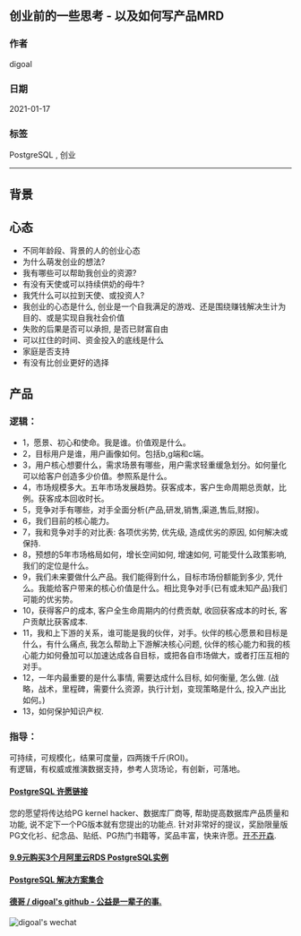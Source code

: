 ## 创业前的一些思考 - 以及如何写产品MRD    
        
### 作者        
digoal        
        
### 日期        
2021-01-17        
        
### 标签        
PostgreSQL , 创业       
        
----        
        
## 背景     
  
## 心态     
- 不同年龄段、背景的人的创业心态
- 为什么萌发创业的想法?   
- 我有哪些可以帮助我创业的资源?   
- 有没有天使或可以持续供奶的母牛?   
- 我凭什么可以拉到天使、或投资人?  
- 我创业的心态是什么, 创业是一个自我满足的游戏、还是围绕赚钱解决生计为目的、或是实现自我社会价值  
- 失败的后果是否可以承担, 是否已财富自由  
- 可以扛住的时间、资金投入的底线是什么  
- 家庭是否支持  
- 有没有比创业更好的选择
  
## 产品  
### 逻辑：  
- 1，愿景、初心和使命。我是谁。价值观是什么。  
- 2，目标用户是谁，用户画像如何。包括b,g端和c端。  
- 3，用户核心想要什么，需求场景有哪些，用户需求轻重缓急划分。如何量化可以给客户创造多少价值。参照系是什么。  
- 4，市场规模多大。五年市场发展趋势。获客成本，客户生命周期总贡献，比例。获客成本回收时长。  
- 5，竞争对手有哪些，对手全面分析(产品,研发,销售,渠道,售后,财报)。  
- 6，我们目前的核心能力。  
- 7，我和竞争对手的对比表: 各项优劣势, 优先级, 造成优劣的原因, 如何解决或保持.   
- 8，预想的5年市场格局如何，增长空间如何, 增速如何, 可能受什么政策影响, 我们的定位是什么。  
- 9，我们未来要做什么产品。我们能得到什么，目标市场份额能到多少, 凭什么。我能给客户带来的核心价值是什么。相比竞争对手(已有或未知产品)我们可能的优劣势。   
- 10，获得客户的成本, 客户全生命周期内的付费贡献, 收回获客成本的时长, 客户贡献比获客成本.   
- 11，我和上下游的关系，谁可能是我的伙伴，对手。伙伴的核心愿景和目标是什么，有什么痛点, 我怎么帮助上下游解决核心问题, 伙伴的核心能力和我的核心能力如何叠加可以加速达成各自目标，或把各自市场做大，或者打压互相的对手。  
- 12，一年内最重要的是什么事情, 需要达成什么目标, 如何衡量, 怎么做. (战略，战术，里程碑，需要什么资源，执行计划，变现策略是什么, 投入产出比如何。)   
- 13，如何保护知识产权.  
  
### 指导：  
可持续，可规模化，结果可度量，四两拨千斤(ROI)。  
有逻辑，有权威或推演数据支持，参考人货场论，有创新，可落地。  
   
  
#### [PostgreSQL 许愿链接](https://github.com/digoal/blog/issues/76 "269ac3d1c492e938c0191101c7238216")
您的愿望将传达给PG kernel hacker、数据库厂商等, 帮助提高数据库产品质量和功能, 说不定下一个PG版本就有您提出的功能点. 针对非常好的提议，奖励限量版PG文化衫、纪念品、贴纸、PG热门书籍等，奖品丰富，快来许愿。[开不开森](https://github.com/digoal/blog/issues/76 "269ac3d1c492e938c0191101c7238216").  
  
  
#### [9.9元购买3个月阿里云RDS PostgreSQL实例](https://www.aliyun.com/database/postgresqlactivity "57258f76c37864c6e6d23383d05714ea")
  
  
#### [PostgreSQL 解决方案集合](https://yq.aliyun.com/topic/118 "40cff096e9ed7122c512b35d8561d9c8")
  
  
#### [德哥 / digoal's github - 公益是一辈子的事.](https://github.com/digoal/blog/blob/master/README.md "22709685feb7cab07d30f30387f0a9ae")
  
  
![digoal's wechat](../pic/digoal_weixin.jpg "f7ad92eeba24523fd47a6e1a0e691b59")
  

